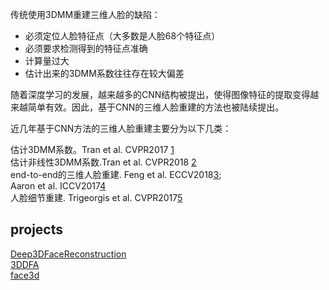 传统使用3DMM重建三维人脸的缺陷：

* 必须定位人脸特征点（大多数是人脸68个特征点）
* 必须要求检测得到的特征点准确
* 计算量过大
* 估计出来的3DMM系数往往存在较大偏差


随着深度学习的发展，越来越多的CNN结构被提出，使得图像特征的提取变得越来越简单有效。因此，基于CNN的三维人脸重建的方法也被陆续提出。

近几年基于CNN方法的三维人脸重建主要分为以下几类：

估计3DMM系数。Tran et al. CVPR2017 [1](http://openaccess.thecvf.com/content_cvpr_2017/papers/Tran_Regressing_Robust_and_CVPR_2017_paper.pdf)    
估计非线性3DMM系数.Tran et al. CVPR2018 [2](http://openaccess.thecvf.com/content_cvpr_2018/papers/Tran_Nonlinear_3D_Face_CVPR_2018_paper.pdf)    
end-to-end的三维人脸重建. Feng et al. ECCV2018[3](http://openaccess.thecvf.com/content_ECCV_2018/papers/Yao_Feng_Joint_3D_Face_ECCV_2018_paper.pdf);     
Aaron et al. ICCV2017[4](http://openaccess.thecvf.com/content_ICCV_2017/papers/Jackson_Large_Pose_3D_ICCV_2017_paper.pdf)    
人脸细节重建. Trigeorgis et al. CVPR2017[5](https://ibug.doc.ic.ac.uk/media/uploads/documents/normal_estimation__cvpr_2017_-4.pdf)


## projects
[Deep3DFaceReconstruction](https://github.com/microsoft/Deep3DFaceReconstruction)    
[3DDFA](https://github.com/cleardusk/3DDFA)    
[face3d](https://github.com/YadiraF/face3d)    